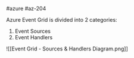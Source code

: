 #azure #az-204 

Azure Event Grid is divided into 2 categories:
1. Event Sources
2. Event Handlers

![[Event Grid - Sources & Handlers Diagram.png]]